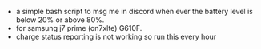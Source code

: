 - a simple bash script to msg me in discord when ever the battery level is below 20% or above 80%. 
- for samsung j7 prime (on7xlte) G610F.
- charge status reporting is not working so run this every hour

